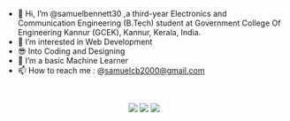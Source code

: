 - 👋 Hi, I’m @samuelbennett30 ,a third-year Electronics and Communication Engineering (B.Tech) student at Government College Of Engineering Kannur (GCEK), Kannur, Kerala, India.
- 👀 I’m interested in Web Development
- 😎 Into Coding and Designing
- 🌱 I’m a basic Machine Learner
- 📫 How to reach me : @samuelcb2000@gmail.com

<!---
samuelbennett30/samuelbennett30 is a ✨ special ✨ repository because its `README.md` (this file) appears on your GitHub profile.
You can click the Preview link to take a look at your changes.
--->
<br>

<p>
<div align="center">
  <img src="https://img.shields.io/badge/-HTML-c58545?style=for-the-badge&logo=html5&logoColor=c58545&labelColor=282828">
  <img src="https://img.shields.io/badge/-CSS-d1a01f?style=for-the-badge&logo=css3&logoColor=d1a01f&labelColor=282828">
  <img src="https://img.shields.io/badge/-C++-333333?style=flat&logo=C%2B%2B&logoColor=00599C">
</div>
</p>
